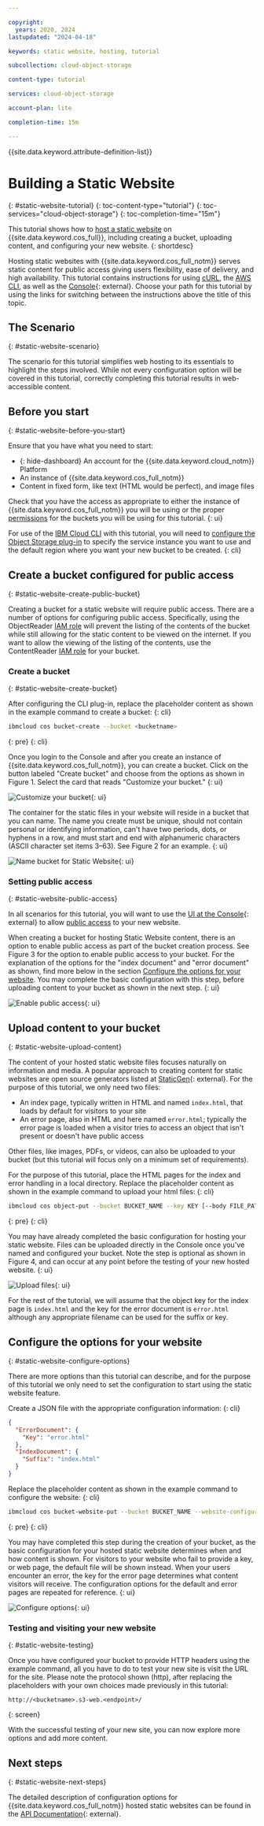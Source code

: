 ```yaml
---

copyright:
  years: 2020, 2024
lastupdated: "2024-04-18"

keywords: static website, hosting, tutorial

subcollection: cloud-object-storage

content-type: tutorial

services: cloud-object-storage

account-plan: lite

completion-time: 15m

---
```


{{site.data.keyword.attribute-definition-list}}

# Building a Static Website
{: #static-website-tutorial}
{: toc-content-type="tutorial"}
{: toc-services="cloud-object-storage"}
{: toc-completion-time="15m"}

This tutorial shows how to [host a static website](/docs/cloud-object-storage?topic=cloud-object-storage-static-website-options) on {{site.data.keyword.cos_full}}, including creating a bucket, uploading content, and configuring your new website.
{: shortdesc}

Hosting static websites with {{site.data.keyword.cos_full_notm}} serves static content for public access giving users flexibility, ease of delivery, and high availability. This tutorial contains instructions for using [cURL](/docs/cloud-object-storage?topic=cloud-object-storage-curl), the [AWS CLI](/docs/cloud-object-storage?topic=cloud-object-storage-aws-cli), as well as the [Console](https://cloud.ibm.com/login){: external}. Choose your path for this tutorial by using the links for switching between the instructions above the title of this topic.

## The Scenario
{: #static-website-scenario}

The scenario for this tutorial simplifies web hosting to its essentials to highlight the steps involved. While not every configuration option will be covered in this tutorial, correctly completing this tutorial results in web-accessible content.

## Before you start
{: #static-website-before-you-start}

Ensure that you have what you need to start:

- {: hide-dashboard} An account for the {{site.data.keyword.cloud_notm}} Platform
- An instance of {{site.data.keyword.cos_full_notm}}
- Content in fixed form, like text (HTML would be perfect), and image files

Check that you have the access as appropriate to either the instance of {{site.data.keyword.cos_full_notm}} you will be using or the proper [permissions](/docs/cloud-object-storage?topic=cloud-object-storage-iam-bucket-permissions) for the buckets you will be using for this tutorial.
{: ui}

For use of the [IBM Cloud CLI](/docs/cloud-object-storage?topic=cloud-object-storage-ic-cos-cli) with this tutorial, you will need to [configure the Object Storage plug-in](/docs/cloud-object-storage?topic=cloud-object-storage-ic-cos-cli#ic-installation) to specify the service instance you want to use and the default region where you want your new bucket to be created.
{: cli}

## Create a bucket configured for public access
{: #static-website-create-public-bucket}

Creating a bucket for a static website will require public access. There are a number of options for configuring public access. Specifically, using the ObjectReader [IAM role](/docs/cloud-object-storage?topic=cloud-object-storage-iam) will prevent the listing of the contents of the bucket while still allowing for the static content to be viewed on the internet. If you want to allow the viewing of the listing of the contents, use the ContentReader [IAM role](/docs/cloud-object-storage?topic=cloud-object-storage-iam) for your bucket.

### Create a bucket
{: #static-website-create-bucket}

After configuring the CLI plug-in, replace the placeholder content as shown in the example command to create a bucket:
{: cli}

```sh
ibmcloud cos bucket-create --bucket <bucketname>
```
{: pre}
{: cli}

Once you login to the Console and after you create an instance of {{site.data.keyword.cos_full_notm}}, you can create a bucket. Click on the button labeled "Create bucket" and choose from the options as shown in Figure 1. Select the card that reads "Customize your bucket."
{: ui}

![Customize your bucket](images/cos-sw-ui-bucket-cards.jpg){: ui}

The container for the static files in your website will reside in a bucket that you can name. The name you create must be unique, should not contain personal or identifying information, can't have two periods, dots, or hyphens in a row, and must start and end with alphanumeric characters (ASCII character set items 3&ndash;63). See Figure 2 for an example.
{: ui}

![Name bucket for Static Website](images/cos-sw-ui-bucketname.jpg){: ui}

### Setting public access
{: #static-website-public-access}

In all scenarios for this tutorial, you will want to use the [UI at the Console](https://cloud.ibm.com/login){: external} to allow [public access](/docs/cloud-object-storage?topic=cloud-object-storage-iam-public-access) to your new website.

When creating a bucket for hosting Static Website content, there is an option to enable public access as part of the bucket creation process. See Figure 3 for the option to enable public access to your bucket. For the explanation of the options for the "index document" and "error document" as shown, find more below in the section [Configure the options for your website](/docs/cloud-object-storage?topic=cloud-object-storage-static-website-tutorial#static-website-configure-options). You may complete the basic configuration with this step, before uploading content to your bucket as shown in the next step.
{: ui}

![Enable public access](images/cos-sw-ui-complete-config.jpg){: ui}

## Upload content to your bucket
{: #static-website-upload-content}

The content of your hosted static website files focuses naturally on information and media. A popular approach to creating content for static websites are open source generators listed at [StaticGen](https://jamstack.org/generators/){: external}. For the purpose of this tutorial, we only need two files:

- An index page, typically written in HTML and named `index.html`, that loads by default for visitors to your site
- An error page, also in HTML and here named `error.html`; typically the error page is loaded when a visitor tries to access an object that isn't present or doesn't have public access

Other files, like images, PDFs, or videos, can also be uploaded to your bucket (but this tutorial will focus only on a minimum set of requirements).

For the purpose of this tutorial, place the HTML pages for the index and error handling in a local directory. Replace the placeholder content as shown in the example command to upload your html files:
{: cli}

```sh
ibmcloud cos object-put --bucket BUCKET_NAME --key KEY [--body FILE_PATH]
```
{: pre}
{: cli}

You may have already completed the basic configuration for hosting your static website. Files can be uploaded directly in the Console once you've named and configured your bucket. Note the step is optional as shown in Figure 4, and can occur at any point before the testing of your new hosted website.
{: ui}

![Upload files](images/cos-sw-ui-upload-files.jpg){: ui}

For the rest of the tutorial, we will assume that the object key for the index page is `index.html` and the key for the error document is `error.html` although any appropriate filename can be used for the suffix or key.

## Configure the options for your website
{: #static-website-configure-options}

There are more options than this tutorial can describe, and for the purpose of this tutorial we only need to set the configuration to start using the static website feature.

Create a JSON file with the appropriate configuration information:
{: cli}

```json
{
  "ErrorDocument": {
    "Key": "error.html"
  },
  "IndexDocument": {
    "Suffix": "index.html"
  }
}
```

Replace the placeholder content as shown in the example command to configure the website:
{: cli}

```sh
ibmcloud cos bucket-website-put --bucket BUCKET_NAME --website-configuration file://<filename.json>
```
{: pre}
{: cli}

You may have completed this step during the creation of your bucket, as the basic configuration for your hosted static website determines when and how content is shown. For visitors to your website who fail to provide a key, or web page, the default file will be shown instead. When your users encounter an error, the key for the error page determines what content visitors will receive. The configuration options for the default and error pages are repeated for reference.
{: ui}

![Configure options](images/cos-sw-ui-complete-config.jpg){: ui}

### Testing and visiting your new website
{: #static-website-testing}

Once you have configured your bucket to provide HTTP headers using the example command, all you have to do to test your new site is visit the URL for the site. Please note the protocol shown (http), after replacing the placeholders with your own choices made previously in this tutorial:

```http
http://<bucketname>.s3-web.<endpoint>/
```
{: screen}

With the successful testing of your new site, you can now explore more options and add more content.

## Next steps
{: #static-website-next-steps}

The detailed description of configuration options for {{site.data.keyword.cos_full_notm}} hosted static websites can be found in the [API Documentation](https://cloud.ibm.com/apidocs/cos/cos-compatibility){: external}.
